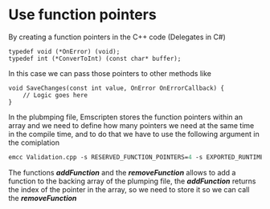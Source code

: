 # Use function pointers
By creating a function pointers in the C++ code (Delegates in C#)
```cplusplus
typedef void (*OnError) (void);
typedef int (*ConverToInt) (const char* buffer);
```

In this case we can pass those pointers to other methods like 
```cplusplus
void SaveChanges(const int value, OnError OnErrorCallback) {
    // Logic goes here
}
```

In the plubmping file, Emscripten stores the function pointers within an array and we need to define how many pointers we need at the same time in the compile time, and to do that we have to use the following argument in the comiplation
```ps
emcc Validation.cpp -s RESERVED_FUNCTION_POINTERS=4 -s EXPORTED_RUNTIME_METHODS="['ccall', 'UTF8ToString', 'addFunction', 'removeFunction']" -s EXPORTED_FUNCTIONS="['_malloc', '_free']" -o validate.js
```

The functions ***addFunction*** and the ***removeFunction*** allows to add a function to the backing array of the plumping file, the ***addFunction*** returns the index of the pointer in the array, so we need to store it so we can call the ***removeFunction***

